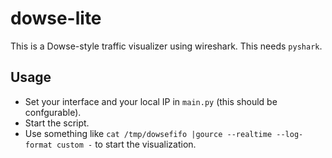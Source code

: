 # dowse-lite
This is a Dowse-style traffic visualizer using wireshark.
This needs `pyshark`.

## Usage
- Set your interface and your local IP in `main.py` (this should be confgurable).
- Start the script.
- Use something like `cat /tmp/dowsefifo |gource --realtime --log-format custom -` to start the visualization.
